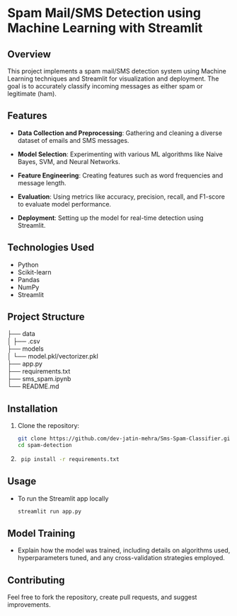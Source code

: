 # Spam Mail/SMS Detection using Machine Learning with Streamlit

## Overview

This project implements a spam mail/SMS detection system using Machine Learning techniques and Streamlit for visualization and deployment. The goal is to accurately classify incoming messages as either spam or legitimate (ham).

## Features

- **Data Collection and Preprocessing**: Gathering and cleaning a diverse dataset of emails and SMS messages.
  
- **Model Selection**: Experimenting with various ML algorithms like Naive Bayes, SVM, and Neural Networks.
  
- **Feature Engineering**: Creating features such as word frequencies and message length.
  
- **Evaluation**: Using metrics like accuracy, precision, recall, and F1-score to evaluate model performance.
  
- **Deployment**: Setting up the model for real-time detection using Streamlit.

## Technologies Used

- Python
- Scikit-learn
- Pandas
- NumPy
- Streamlit

## Project Structure

├── data<br>
│ ├── .csv<br>
├── models<br>
│ └── model.pkl/vectorizer.pkl<br>
├── app.py<br>
├── requirements.txt<br>
├── sms_spam.ipynb<br>
└── README.md<br>

## Installation

1. Clone the repository:

   ```bash
   git clone https://github.com/dev-jatin-mehra/Sms-Spam-Classifier.git
   cd spam-detection

2. ```bash
    pip install -r requirements.txt

## Usage
- To run the Streamlit app locally 
    ```bash
    streamlit run app.py

## Model Training
- Explain how the model was trained, including details on algorithms used, hyperparameters tuned, and any cross-validation strategies employed.

## Contributing
Feel free to fork the repository, create pull requests, and suggest improvements.
